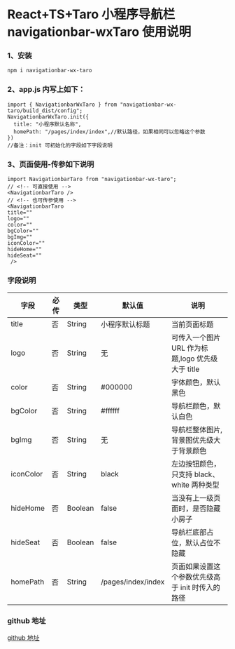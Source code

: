 # React+TS+Taro 小程序导航栏 navigationbar-wxTaro 使用说明

### 1、安装

```
npm i navigationbar-wx-taro
```

### 2、app.js 内写上如下：

```JS
import { NavigationbarWxTaro } from "navigationbar-wx-taro/build_dist/config";
NavigationbarWxTaro.init({
  title: "小程序默认名称",
  homePath: "/pages/index/index",//默认路径，如果相同可以忽略这个参数
})
//备注：init 可初始化的字段如下字段说明
```

### 3、页面使用-传参如下说明

```tsx
import NavigationbarTaro from "navigationbar-wx-taro";
// <!-- 可直接使用 -->
<NavigationbarTaro />
// <!-- 也可传参使用 -->
<NavigationbarTaro
title=""
logo=""
color=""
bgColor=""
bgImg=""
iconColor=""
hideHome=""
hideSeat=""
 />

```

### 字段说明

| 字段      | 必传 | 类型    | 默认值             | 说明                                              |
| --------- | ---- | ------- | ------------------ | ------------------------------------------------- |
| title     | 否   | String  | 小程序默认标题     | 当前页面标题                                      |
| logo      | 否   | String  | 无                 | 可传入一个图片 URL 作为标题,logo 优先级大于 title |
| color     | 否   | String  | #000000            | 字体颜色，默认黑色                                |
| bgColor   | 否   | String  | #ffffff            | 导航栏颜色，默认白色                              |
| bgImg     | 否   | String  | 无                 | 导航栏整体图片,背景图优先级大于背景颜色           |
| iconColor | 否   | String  | black              | 左边按钮颜色，只支持 black、white 两种类型        |
| hideHome  | 否   | Boolean | false              | 当没有上一级页面时，是否隐藏小房子                |
| hideSeat  | 否   | Boolean | false              | 导航栏底部占位，默认占位不隐藏                    |
| homePath  | 否   | String  | /pages/index/index | 页面如果设置这个参数优先级高于 init 时传入的路径  |

### github 地址

[github 地址](https://github.com/XuBin63/navigationbar-wx-npm)

